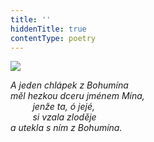 ```yaml
---
title: ''
hiddenTitle: true
contentType: poetry
---
```


<section>

![](../Images/044.jpg)

_A jeden chlápek z Bohumína  
měl hezkou dceru jménem Mína,  
         jenže ta, ó jejé,  
         si vzala zloděje  
a utekla s ním z Bohumína._

</section>

